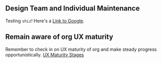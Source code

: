 ## Design Team and Individual Maintenance

Testing `shiz`! Here's a [Link to Google](https://google.com).

## Remain aware of org UX maturity

Remember to check in on UX maturity of org and make steady progress opportunistically. [UX Maturity Stages](https://www.nngroup.com/articles/ux-maturity-stages-1-4/)
